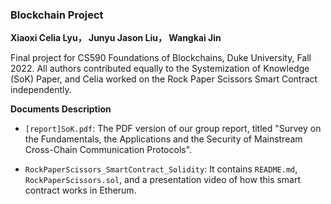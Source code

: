 ### Blockchain Project

**Xiaoxi Celia Lyu， Junyu Jason Liu， Wangkai Jin**

Final project for CS590 Foundations of Blockchains, Duke University, Fall 2022. All authors contributed equally to the Systemization of Knowledge (SoK) Paper, and Celia worked on the Rock Paper Scissors Smart Contract independently. 



**Documents Description**

- `[report]SoK.pdf`: The PDF version of our group report, titled "Survey on the Fundamentals, the Applications and the Security of Mainstream Cross-Chain Communication Protocols". 

- `RockPaperScissors_SmartContract_Solidity`: It contains `README.md`, `RockPaperScissors.sol`, and a presentation video of how this smart contract works in Etherum. 
